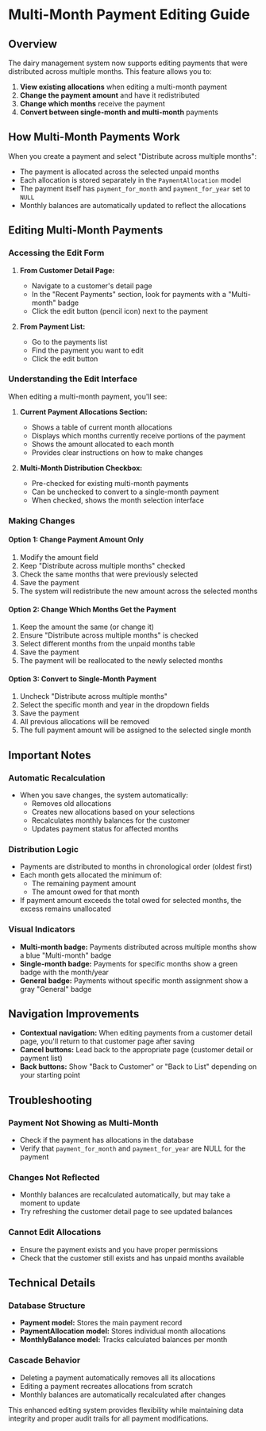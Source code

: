 # Multi-Month Payment Editing Guide

## Overview

The dairy management system now supports editing payments that were distributed across multiple months. This feature allows you to:

1. **View existing allocations** when editing a multi-month payment
2. **Change the payment amount** and have it redistributed
3. **Change which months** receive the payment
4. **Convert between single-month and multi-month** payments

## How Multi-Month Payments Work

When you create a payment and select "Distribute across multiple months":
- The payment is allocated across the selected unpaid months
- Each allocation is stored separately in the `PaymentAllocation` model
- The payment itself has `payment_for_month` and `payment_for_year` set to `NULL`
- Monthly balances are automatically updated to reflect the allocations

## Editing Multi-Month Payments

### Accessing the Edit Form

1. **From Customer Detail Page:**
   - Navigate to a customer's detail page
   - In the "Recent Payments" section, look for payments with a "Multi-month" badge
   - Click the edit button (pencil icon) next to the payment

2. **From Payment List:**
   - Go to the payments list
   - Find the payment you want to edit
   - Click the edit button

### Understanding the Edit Interface

When editing a multi-month payment, you'll see:

1. **Current Payment Allocations Section:**
   - Shows a table of current month allocations
   - Displays which months currently receive portions of the payment
   - Shows the amount allocated to each month
   - Provides clear instructions on how to make changes

2. **Multi-Month Distribution Checkbox:**
   - Pre-checked for existing multi-month payments
   - Can be unchecked to convert to a single-month payment
   - When checked, shows the month selection interface

### Making Changes

#### Option 1: Change Payment Amount Only
1. Modify the amount field
2. Keep "Distribute across multiple months" checked
3. Check the same months that were previously selected
4. Save the payment
5. The system will redistribute the new amount across the selected months

#### Option 2: Change Which Months Get the Payment
1. Keep the amount the same (or change it)
2. Ensure "Distribute across multiple months" is checked
3. Select different months from the unpaid months table
4. Save the payment
5. The payment will be reallocated to the newly selected months

#### Option 3: Convert to Single-Month Payment
1. Uncheck "Distribute across multiple months"
2. Select the specific month and year in the dropdown fields
3. Save the payment
4. All previous allocations will be removed
5. The full payment amount will be assigned to the selected single month

## Important Notes

### Automatic Recalculation
- When you save changes, the system automatically:
  - Removes old allocations
  - Creates new allocations based on your selections
  - Recalculates monthly balances for the customer
  - Updates payment status for affected months

### Distribution Logic
- Payments are distributed to months in chronological order (oldest first)
- Each month gets allocated the minimum of:
  - The remaining payment amount
  - The amount owed for that month
- If payment amount exceeds the total owed for selected months, the excess remains unallocated

### Visual Indicators
- **Multi-month badge:** Payments distributed across multiple months show a blue "Multi-month" badge
- **Single-month badge:** Payments for specific months show a green badge with the month/year
- **General badge:** Payments without specific month assignment show a gray "General" badge

## Navigation Improvements

- **Contextual navigation:** When editing payments from a customer detail page, you'll return to that customer page after saving
- **Cancel buttons:** Lead back to the appropriate page (customer detail or payment list)
- **Back buttons:** Show "Back to Customer" or "Back to List" depending on your starting point

## Troubleshooting

### Payment Not Showing as Multi-Month
- Check if the payment has allocations in the database
- Verify that `payment_for_month` and `payment_for_year` are NULL for the payment

### Changes Not Reflected
- Monthly balances are recalculated automatically, but may take a moment to update
- Try refreshing the customer detail page to see updated balances

### Cannot Edit Allocations
- Ensure the payment exists and you have proper permissions
- Check that the customer still exists and has unpaid months available

## Technical Details

### Database Structure
- **Payment model:** Stores the main payment record
- **PaymentAllocation model:** Stores individual month allocations
- **MonthlyBalance model:** Tracks calculated balances per month

### Cascade Behavior
- Deleting a payment automatically removes all its allocations
- Editing a payment recreates allocations from scratch
- Monthly balances are automatically recalculated after changes

This enhanced editing system provides flexibility while maintaining data integrity and proper audit trails for all payment modifications.

